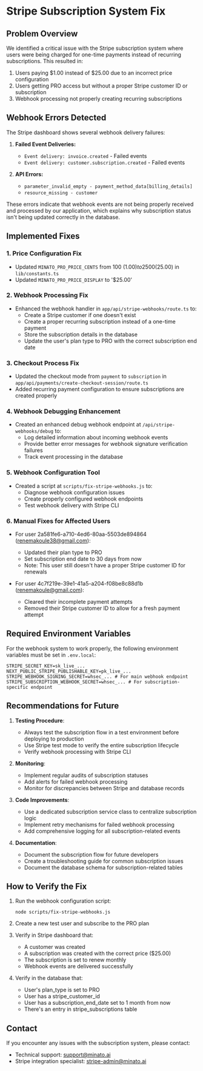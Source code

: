 # Stripe Subscription System Fix

## Problem Overview

We identified a critical issue with the Stripe subscription system where users were being charged for one-time payments instead of recurring subscriptions. This resulted in:

1. Users paying $1.00 instead of $25.00 due to an incorrect price configuration
2. Users getting PRO access but without a proper Stripe customer ID or subscription
3. Webhook processing not properly creating recurring subscriptions

## Webhook Errors Detected

The Stripe dashboard shows several webhook delivery failures:

1. **Failed Event Deliveries:**
   - `Event delivery: invoice.created` - Failed events
   - `Event delivery: customer.subscription.created` - Failed events

2. **API Errors:**
   - `parameter_invalid_empty - payment_method_data[billing_details]`
   - `resource_missing - customer`

These errors indicate that webhook events are not being properly received and processed by our application, which explains why subscription status isn't being updated correctly in the database.

## Implemented Fixes

### 1. Price Configuration Fix
- Updated `MINATO_PRO_PRICE_CENTS` from 100 ($1.00) to 2500 ($25.00) in `lib/constants.ts`
- Updated `MINATO_PRO_PRICE_DISPLAY` to '$25.00'

### 2. Webhook Processing Fix
- Enhanced the webhook handler in `app/api/stripe-webhooks/route.ts` to:
  - Create a Stripe customer if one doesn't exist
  - Create a proper recurring subscription instead of a one-time payment
  - Store the subscription details in the database
  - Update the user's plan type to PRO with the correct subscription end date

### 3. Checkout Process Fix
- Updated the checkout mode from `payment` to `subscription` in `app/api/payments/create-checkout-session/route.ts`
- Added recurring payment configuration to ensure subscriptions are created properly

### 4. Webhook Debugging Enhancement
- Created an enhanced debug webhook endpoint at `/api/stripe-webhooks/debug` to:
  - Log detailed information about incoming webhook events
  - Provide better error messages for webhook signature verification failures
  - Track event processing in the database

### 5. Webhook Configuration Tool
- Created a script at `scripts/fix-stripe-webhooks.js` to:
  - Diagnose webhook configuration issues
  - Create properly configured webhook endpoints
  - Test webhook delivery with Stripe CLI

### 6. Manual Fixes for Affected Users
- For user 2a581fe6-a710-4ed6-80aa-5503de894864 (renemakoule38@gmail.com):
  - Updated their plan type to PRO
  - Set subscription end date to 30 days from now
  - Note: This user still doesn't have a proper Stripe customer ID for renewals

- For user 4c7f219e-39e1-41a5-a204-f08be8c88d1b (renemakoule@gmail.com):
  - Cleared their incomplete payment attempts
  - Removed their Stripe customer ID to allow for a fresh payment attempt

## Required Environment Variables

For the webhook system to work properly, the following environment variables must be set in `.env.local`:

```
STRIPE_SECRET_KEY=sk_live_...
NEXT_PUBLIC_STRIPE_PUBLISHABLE_KEY=pk_live_...
STRIPE_WEBHOOK_SIGNING_SECRET=whsec_... # For main webhook endpoint
STRIPE_SUBSCRIPTION_WEBHOOK_SECRET=whsec_... # For subscription-specific endpoint
```

## Recommendations for Future

1. **Testing Procedure**:
   - Always test the subscription flow in a test environment before deploying to production
   - Use Stripe test mode to verify the entire subscription lifecycle
   - Verify webhook processing with Stripe CLI

2. **Monitoring**:
   - Implement regular audits of subscription statuses
   - Add alerts for failed webhook processing
   - Monitor for discrepancies between Stripe and database records

3. **Code Improvements**:
   - Use a dedicated subscription service class to centralize subscription logic
   - Implement retry mechanisms for failed webhook processing
   - Add comprehensive logging for all subscription-related events

4. **Documentation**:
   - Document the subscription flow for future developers
   - Create a troubleshooting guide for common subscription issues
   - Document the database schema for subscription-related tables

## How to Verify the Fix

1. Run the webhook configuration script:
   ```
   node scripts/fix-stripe-webhooks.js
   ```

2. Create a new test user and subscribe to the PRO plan

3. Verify in Stripe dashboard that:
   - A customer was created
   - A subscription was created with the correct price ($25.00)
   - The subscription is set to renew monthly
   - Webhook events are delivered successfully

4. Verify in the database that:
   - User's plan_type is set to PRO
   - User has a stripe_customer_id
   - User has a subscription_end_date set to 1 month from now
   - There's an entry in stripe_subscriptions table

## Contact

If you encounter any issues with the subscription system, please contact:
- Technical support: support@minato.ai
- Stripe integration specialist: stripe-admin@minato.ai 